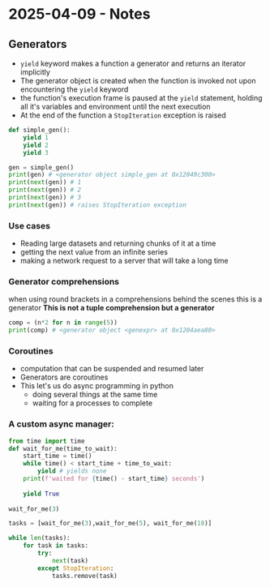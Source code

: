 # 2025-04-09 - Notes
## Generators
- `yield` keyword makes a function a generator and returns an iterator implicitly
- The generator object is created when the function is invoked not upon encountering the `yield` keyword
- the function's execution frame is paused at the `yield` statement, holding all it's variables and environment until the next execution
- At the end of the function a `StopIteration` exception is raised

```python
def simple_gen():
    yield 1
    yield 2
    yield 3

gen = simple_gen()
print(gen) # <generator object simple_gen at 0x12049c300>
print(next(gen)) # 1
print(next(gen)) # 2
print(next(gen)) # 3
print(next(gen)) # raises StopIteration exception
```

### Use cases
- Reading large datasets and returning chunks of it at a time
- getting the next value from an infinite series
- making a network request to a server that will take a long time 

### Generator comprehensions
when using round brackets in a comprehensions behind the scenes this is a generator
**This is not a tuple comprehension but a generator**
```python
comp = (n*2 for n in range(5))
print(comp) # <generator object <genexpr> at 0x1204aea80>
```

### Coroutines
- computation that can be suspended and resumed later
- Generators are coroutines
- This let's us do async programming in python
    - doing several things at the same time
    - waiting for a processes to complete


### A custom async manager:
```python
from time import time
def wait_for_me(time_to_wait):
    start_time = time()
    while time() < start_time + time_to_wait:
        yield # yields none
    print(f'waited for {time() - start_time} seconds')
    
    yield True
    
wait_for_me(3)

tasks = [wait_for_me(3),wait_for_me(5), wait_for_me(10)]

while len(tasks):
    for task in tasks:
        try:
            next(task)
        except StopIteration:
            tasks.remove(task)
```





